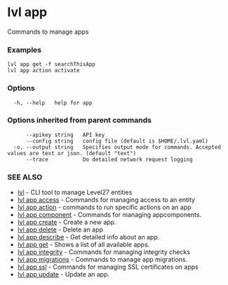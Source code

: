 # lvl app

Commands to manage apps

### Examples

```
lvl app get -f searchThisApp
lvl app action activate
```

### Options

```
  -h, --help   help for app
```

### Options inherited from parent commands

```
      --apikey string   API key
      --config string   config file (default is $HOME/.lvl.yaml)
  -o, --output string   Specifies output mode for commands. Accepted values are text or json. (default "text")
      --trace           Do detailed network request logging
```

### SEE ALSO

* [lvl](lvl.md)	 - CLI tool to manage Level27 entities
* [lvl app access](lvl_app_access.md)	 - Commands for managing access to an entity
* [lvl app action](lvl_app_action.md)	 - commands to run specific actions on an app
* [lvl app component](lvl_app_component.md)	 - Commands for managing appcomponents.
* [lvl app create](lvl_app_create.md)	 - Create a new app.
* [lvl app delete](lvl_app_delete.md)	 - Delete an app
* [lvl app describe](lvl_app_describe.md)	 - Get detailed info about an app.
* [lvl app get](lvl_app_get.md)	 - Shows a list of all available apps.
* [lvl app integrity](lvl_app_integrity.md)	 - Commands for managing integrity checks
* [lvl app migrations](lvl_app_migrations.md)	 - Commands to manage app migrations.
* [lvl app ssl](lvl_app_ssl.md)	 - Commands for managing SSL certificates on apps
* [lvl app update](lvl_app_update.md)	 - Update an app.

